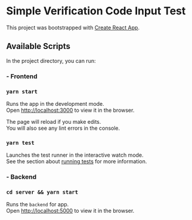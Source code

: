 # Simple Verification Code Input Test

This project was bootstrapped with [Create React App](https://github.com/facebook/create-react-app).

## Available Scripts

In the project directory, you can run:

### - Frontend
### `yarn start`

Runs the app in the development mode.\
Open [http://localhost:3000](http://localhost:3000) to view it in the browser.

The page will reload if you make edits.\
You will also see any lint errors in the console.

### `yarn test`

Launches the test runner in the interactive watch mode.\
See the section about [running tests](https://facebook.github.io/create-react-app/docs/running-tests) for more information.

### - Backend
### `cd server && yarn start`

Runs the `backend` for app.\
Open [http://localhost:5000](http://localhost:5000) to view it in the browser.